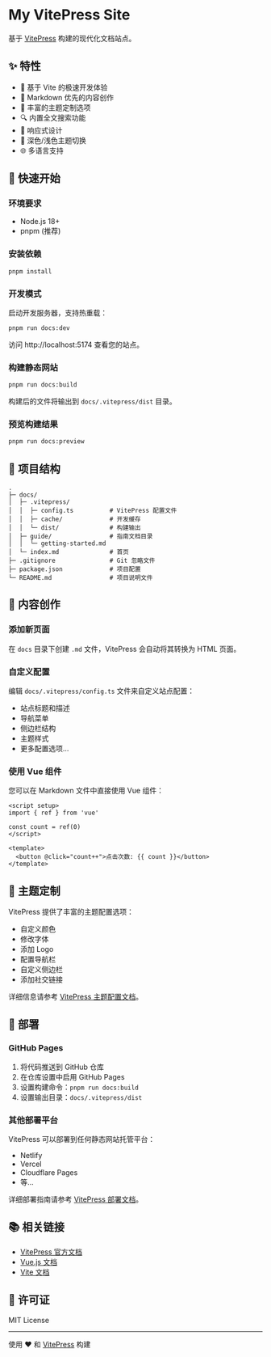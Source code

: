 # My VitePress Site

基于 [VitePress](https://vitepress.dev/) 构建的现代化文档站点。

## ✨ 特性

- 🚀 基于 Vite 的极速开发体验
- 📝 Markdown 优先的内容创作
- 🎨 丰富的主题定制选项
- 🔍 内置全文搜索功能
- 📱 响应式设计
- 🌙 深色/浅色主题切换
- 🌐 多语言支持

## 🚀 快速开始

### 环境要求

- Node.js 18+
- pnpm (推荐)

### 安装依赖

```bash
pnpm install
```

### 开发模式

启动开发服务器，支持热重载：

```bash
pnpm run docs:dev
```

访问 http://localhost:5174 查看您的站点。

### 构建静态网站

```bash
pnpm run docs:build
```

构建后的文件将输出到 `docs/.vitepress/dist` 目录。

### 预览构建结果

```bash
pnpm run docs:preview
```

## 📁 项目结构

```
.
├─ docs/
│  ├─ .vitepress/
│  │  ├─ config.ts          # VitePress 配置文件
│  │  ├─ cache/             # 开发缓存
│  │  └─ dist/              # 构建输出
│  ├─ guide/                # 指南文档目录
│  │  └─ getting-started.md
│  └─ index.md              # 首页
├─ .gitignore               # Git 忽略文件
├─ package.json             # 项目配置
└─ README.md                # 项目说明文件
```

## 📝 内容创作

### 添加新页面

在 `docs` 目录下创建 `.md` 文件，VitePress 会自动将其转换为 HTML 页面。

### 自定义配置

编辑 `docs/.vitepress/config.ts` 文件来自定义站点配置：

- 站点标题和描述
- 导航菜单
- 侧边栏结构
- 主题样式
- 更多配置选项...

### 使用 Vue 组件

您可以在 Markdown 文件中直接使用 Vue 组件：

```vue
<script setup>
import { ref } from 'vue'

const count = ref(0)
</script>

<template>
  <button @click="count++">点击次数: {{ count }}</button>
</template>
```

## 🎨 主题定制

VitePress 提供了丰富的主题配置选项：

- 自定义颜色
- 修改字体
- 添加 Logo
- 配置导航栏
- 自定义侧边栏
- 添加社交链接

详细信息请参考 [VitePress 主题配置文档](https://vitepress.dev/guide/theme-introduction)。

## 🚀 部署

### GitHub Pages

1. 将代码推送到 GitHub 仓库
2. 在仓库设置中启用 GitHub Pages
3. 设置构建命令：`pnpm run docs:build`
4. 设置输出目录：`docs/.vitepress/dist`

### 其他部署平台

VitePress 可以部署到任何静态网站托管平台：

- Netlify
- Vercel
- Cloudflare Pages
- 等...

详细部署指南请参考 [VitePress 部署文档](https://vitepress.dev/guide/deploy)。

## 📚 相关链接

- [VitePress 官方文档](https://vitepress.dev/)
- [Vue.js 文档](https://vuejs.org/)
- [Vite 文档](https://vitejs.dev/)

## 📄 许可证

MIT License

---

使用 ❤️ 和 [VitePress](https://vitepress.dev/) 构建